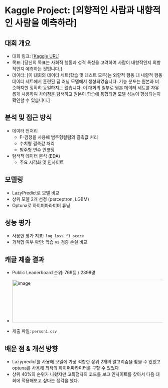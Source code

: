 #  Kaggle Project: [외향적인 사람과 내향적인 사람을 예측하라]

##  대회 개요
- 대회 링크: [[Kaggle URL](https://www.kaggle.com/competitions/playground-series-s5e7/overview)]
- 목표: [당신의 목표는 사회적 행동과 성격 특성을 고려하여 사람이 내향적인지 외향적인지 예측하는 것입니다.]
- 데이터: [이 대회의 데이터 세트(학습 및 테스트 모두)는 외향적 행동 대 내향적 행동 데이터 세트에서 훈련된 딥 러닝 모델에서 생성되었습니다.
   기능 분포는 원본과 비슷하지만 정확히 동일하지는 않습니다.
  이 대회의 일부로 원본 데이터 세트를 자유롭게 사용하여 차이점을 탐색하고 원본이 학습에 통합되면 모델 성능이 향상되는지 확인할 수 있습니다.]

##  분석 및 접근 방식
- 데이터 전처리
  - F-검정을 사용해 범주형컬럼의 결측값 처리 
  - 수치형 결측값 처리
  - 범주형 변수 인코딩
- 탐색적 데이터 분석 (EDA)
  - 주요 시각화 및 인사이트

##  모델링
- LazyPredict로 모델 비교
- 상위 모델 2개 선정 (perceptron, LGBM)
- Optuna로 하이퍼파라미터 튜닝

##  성능 평가
- 사용한 평가 지표: `log_loss`, `f1_score`
- 과적합 여부 확인: 학습 vs 검증 손실 비교

##  캐글 제출 결과
- Public Leaderboard 순위: 769등 / 2398명
- <img width="1079" height="135" alt="image" src="https://github.com/user-attachments/assets/c7ffafc7-656d-43ee-a727-5856094a8e09" />

- 제출 파일: `person1.csv`

##  배운 점 & 개선 방향
- Lazypredict를 사용해 모델에 가장 적합한 상위 2개의 알고리즘을 찾을 수 있었고 optuna를 사용해 최적의 하이퍼파라미터를 구할 수 있었다
- 상위 40%의 순위가 나왔지만 고득점자의 코드를 보고 인사이트를 찾아서 다음 대회에 적용해보고 싶다는 생각을 했다.

